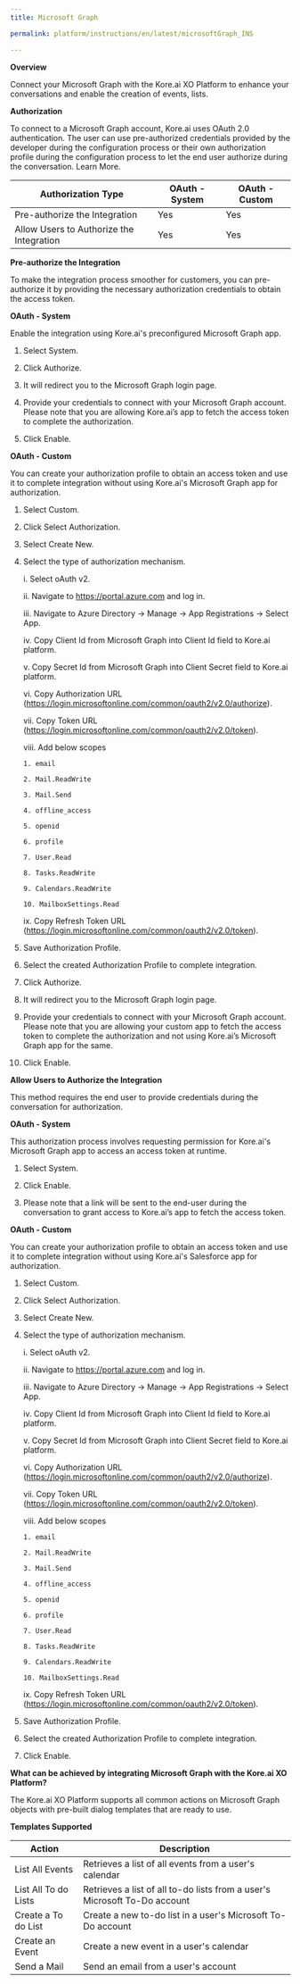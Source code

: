 ```yaml
---
title: Microsoft Graph

permalink: platform/instructions/en/latest/microsoftGraph_INS

---
```


<base target="_blank">
<container>

**Overview**

Connect your Microsoft Graph with the Kore.ai XO Platform to enhance your conversations and enable the creation of events, lists.


</container>

<container>

**Authorization**
 
To connect to a Microsoft Graph account, Kore.ai uses OAuth 2.0 authentication. The user can use pre-authorized credentials provided by the developer during the configuration process or their own authorization profile during the configuration process to let the end user authorize during the conversation. Learn More.
 
 |Authorization Type                      | OAuth - System | OAuth - Custom |
 |----------------------------------------|----------------|----------------|
 |Pre-authorize the Integration           |       Yes      |       Yes      |
 |Allow Users to Authorize the Integration|       Yes      |       Yes      |


**Pre-authorize the Integration**
 
 To make the integration process smoother for customers, you can pre-authorize it by providing the necessary authorization credentials to obtain the access token.

**OAuth - System**
 
 Enable the integration using Kore.ai's preconfigured Microsoft Graph app. 
 
1. Select System.
 
2. Click Authorize.
 
3. It will redirect you to the Microsoft Graph login page.
 
4. Provide your credentials to connect with your Microsoft Graph account.
   Please note that you are allowing Kore.ai’s app to fetch the access token to complete the authorization.
 
5. Click Enable.
 
 
**OAuth - Custom**
 
 You can create your authorization profile to obtain an access token and use it to complete integration without using Kore.ai's Microsoft Graph app for      authorization.
 
1. Select Custom.
 
2. Click Select Authorization.
 
3. Select Create New.
 
4. Select the type of authorization mechanism. 
 
    i.   Select oAuth v2.
 
    ii.  Navigate to https://portal.azure.com and log in. 
 
    iii. Navigate to Azure Directory → Manage → App Registrations  → Select App. 
 
    iv.  Copy Client Id from Microsoft Graph into Client Id field to Kore.ai platform.
 
     v.  Copy Secret Id from Microsoft Graph into Client Secret field to Kore.ai platform.
 
    vi.  Copy Authorization URL (https://login.microsoftonline.com/common/oauth2/v2.0/authorize).
 
   vii.  Copy Token URL (https://login.microsoftonline.com/common/oauth2/v2.0/token).
 
   viii.  Add below scopes
 
       1. email

       2. Mail.ReadWrite 

       3. Mail.Send

       4. offline_access

       5. openid

       6. profile

       7. User.Read

       8. Tasks.ReadWrite 

       9. Calendars.ReadWrite

       10. MailboxSettings.Read
  
     ix.  Copy Refresh Token URL (https://login.microsoftonline.com/common/oauth2/v2.0/token).
 
5. Save Authorization Profile.
 
6. Select the created Authorization Profile to complete integration.
 
7. Click Authorize.
 
8. It will redirect you to the Microsoft Graph login page.
 
9. Provide your credentials to connect with your Microsoft Graph account. 
   Please note that you are allowing your custom app to fetch the access token to complete the authorization and not using Kore.ai’s Microsoft Graph app for the same.
 
10. Click Enable.
 
 
**Allow Users to Authorize the Integration**
 
This method requires the end user to provide credentials during the conversation for authorization.
 
**OAuth - System**
 
 This authorization process involves requesting permission for Kore.ai's Microsoft Graph app to access an access token at runtime.
 
1. Select System.
 
2. Click Enable.
 
3. Please note that a link will be sent to the end-user during the conversation to grant access to Kore.ai’s app to fetch the access token.
 
 **OAuth - Custom**
 
You can create your authorization profile to obtain an access token and use it to complete integration without using Kore.ai's Salesforce app for authorization.
 
1. Select Custom.
 
2. Click Select Authorization.
 
3. Select Create New.
 
4. Select the type of authorization mechanism. 
 
    i.   Select oAuth v2.
 
    ii.  Navigate to https://portal.azure.com and log in. 
 
    iii. Navigate to Azure Directory → Manage → App Registrations  → Select App. 
 
    iv.  Copy Client Id from Microsoft Graph into Client Id field to Kore.ai platform.
 
     v.  Copy Secret Id from Microsoft Graph into Client Secret field to Kore.ai platform.
 
    vi.  Copy Authorization URL (https://login.microsoftonline.com/common/oauth2/v2.0/authorize).
 
   vii.  Copy Token URL (https://login.microsoftonline.com/common/oauth2/v2.0/token).
 
   viii.  Add below scopes
 
       1. email

       2. Mail.ReadWrite 

       3. Mail.Send

       4. offline_access

       5. openid

       6. profile

       7. User.Read

       8. Tasks.ReadWrite 

       9. Calendars.ReadWrite

       10. MailboxSettings.Read
  
     ix.  Copy Refresh Token URL (https://login.microsoftonline.com/common/oauth2/v2.0/token).
 
5. Save Authorization Profile.
 
6. Select the created Authorization Profile to complete integration.
 
6. Click Enable.
 
</container>

<container>

**What can be achieved by integrating Microsoft Graph with the Kore.ai XO Platform?**
 
The Kore.ai XO Platform supports all common actions on Microsoft Graph objects with pre-built dialog templates that are ready to use.
 
**Templates Supported**

| Action           | Description            |
|------------------|------------------------|
|List All Events   |Retrieves a list of all events from a user's calendar|
|List All To do Lists |Retrieves a list of all to-do lists from a user's Microsoft To-Do account|
|Create a To do List  |Create a new to-do list in a user's Microsoft To-Do account|
|Create an Event     |Create a new event in a user's calendar|
|Send a Mail       |Send an email from a user's account|

</container>
